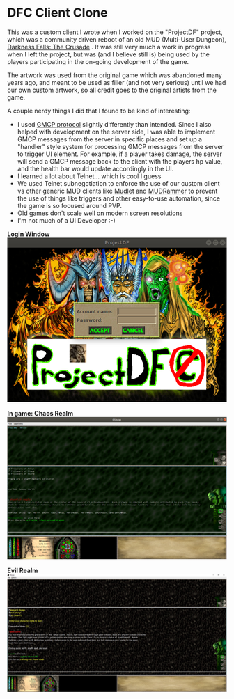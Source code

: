 # DFC Client Clone

This was a custom client I wrote when I worked on the "ProjectDF" project, which was a community driven reboot of an old
MUD (Multi-User Dungeon), [Darkness Falls: The Crusade](https://en.wikipedia.org/wiki/Darkness_Falls:_The_Crusade)
. It was still very much a work in progress when I left the project, 
but was (and I 
believe still is) being used by the players participating in the on-going development of the game.

The artwork was used from the original game which was abandoned many years ago, and meant to be used as filler (and not
very serious) until we had our own custom artwork, so all credit goes to the original artists from the game.

A couple nerdy things I did that I found to be kind of interesting:
 - I used [GMCP protocol](https://www.gammon.com.au/gmcp) slightly differently than intended. Since I also helped with
 development on the server side, I was able to implement GMCP messages from the server in specific places and set up
 a "handler" style system for processing GMCP messages from the server to trigger UI element. For example, if a player
 takes damage, the server will send a GMCP message back to the client with the players hp value, and the health bar would
 update accordingly in the UI.
 - I learned a lot about Telnet... which is cool I guess
 - We used Telnet subnegotiation to enforce the use of our custom client vs other generic MUD clients like [Mudlet](https://www.mudlet.org/)
 and [MUDRammer](https://splinesoft.net/mudrammer/) to prevent the use of things like triggers and other easy-to-use automation,
 since the game is so focused around PVP.
 - Old games don't scale well on modern screen resolutions
 - I'm not much of a UI Developer :-)
 
 
 **Login Window**  
 ![alt text](lib/login1.png)
 
 **In game: Chaos Realm**   
 ![alt text](lib/game1.png)
 
 **Evil Realm**  
 ![alt text](lib/game2.jpg)
